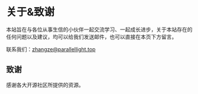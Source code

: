 # 关于&致谢 <!-- {docsify-ignore-all} -->

本站旨在与各位从事生信的小伙伴一起交流学习、一起成长进步，关于本站存在的任何问题以及建议，均可以给我们发送邮件，也可以直接在本页下方留言。

联系我们：zhangze@parallellight.top

## 致谢

感谢各大开源社区所提供的资源。
